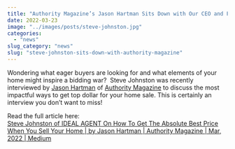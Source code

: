 ```yaml
---
title: "Authority Magazine’s Jason Hartman Sits Down with Our CEO and Founder, Steve Johnston on Getting Top Dollar for Your Home"
date: 2022-03-23
image: "../images/posts/steve-johnston.jpg"
categories: 
  - "news"
slug_category: "news"
slug: "steve-johnston-sits-down-with-authority-magazine"
---
```


Wondering what eager buyers are looking for and what elements of your home might inspire a bidding war?  Steve Johnston was recently interviewed by [Jason Hartman](https://medium.com/@jasonhartmanofficial) of [Authority Magazine](https://medium.com/authority-magazine) to discuss the most impactful ways to get top dollar for your home sale. This is certainly an interview you don’t want to miss!  
  
Read the full article here:  
[Steve Johnston of IDEAL AGENT On How To Get The Absolute Best Price When You Sell Your Home | by Jason Hartman | Authority Magazine | Mar, 2022 | Medium](https://medium.com/authority-magazine/steve-johnston-of-ideal-agent-on-how-to-get-the-absolute-best-price-when-you-sell-your-home-8a1831e2a684)
